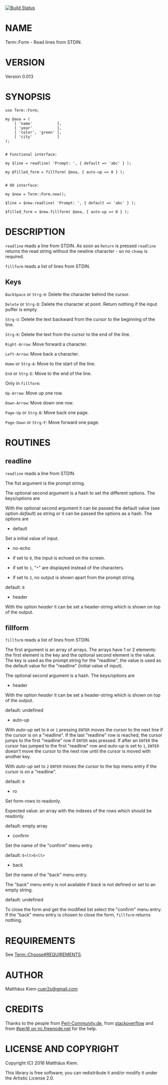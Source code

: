 [![Build Status](https://travis-ci.org/kuerbis/Term-Form-p6.svg?branch=master)](https://travis-ci.org/kuerbis/Term-Form-p6)

NAME
====

Term::Form - Read lines from STDIN.

VERSION
=======

Version 0.013

SYNOPSIS
========

    use Term::Form;

    my @aoa = (
        [ 'name'           ],
        [ 'year'           ],
        [ 'color', 'green' ],
        [ 'city'           ]
    );


    # Functional interface:

    my $line = readline( 'Prompt: ', { default => 'abc' } );

    my @filled_form = fillform( @aoa, { auto-up => 0 } );


    # OO interface:

    my $new = Term::Form.new();

    $line = $new.readline( 'Prompt: ', { default => 'abc' } );

    $filled_form = $new.fillform( @aoa, { auto-up => 0 } );

DESCRIPTION
===========

`readline` reads a line from STDIN. As soon as `Return` is pressed `readline` returns the read string without the newline character - so no `chomp` is required.

`fillform` reads a list of lines from STDIN.

Keys
----

`BackSpace` or `Strg-H`: Delete the character behind the cursor.

`Delete` or `Strg-D`: Delete the character at point. Return nothing if the input puffer is empty.

`Strg-U`: Delete the text backward from the cursor to the beginning of the line.

`Strg-K`: Delete the text from the cursor to the end of the line.

`Right-Arrow`: Move forward a character.

`Left-Arrow`: Move back a character.

`Home` or `Strg-A`: Move to the start of the line.

`End` or `Strg-E`: Move to the end of the line.

Only in `fillform`:

`Up-Arrow`: Move up one row.

`Down-Arrow`: Move down one row.

`Page-Up` or `Strg-B`: Move back one page.

`Page-Down` or `Strg-F`: Move forward one page.

ROUTINES
========

readline
--------

`readline` reads a line from STDIN.

The fist argument is the prompt string.

The optional second argument is a hash to set the different options. The keys/options are

With the optional second argument it can be passed the default value (see option *default*) as string or it can be passed the options as a hash. The options are

  * default

Set a initial value of input.

  * no-echo

  * if set to `0`, the input is echoed on the screen.

  * if set to `1`, "`*`" are displayed instead of the characters.

  * if set to `2`, no output is shown apart from the prompt string.

default: `0`

  * header

With the option *header* it can be set a header-string which is shown on top of the output.

fillform
--------

`fillform` reads a list of lines from STDIN.

The first argument is an array of arrays. The arrays have 1 or 2 elements: the first element is the key and the optional second element is the value. The key is used as the prompt string for the "readline", the value is used as the default value for the "readline" (initial value of input).

The optional second argument is a hash. The keys/options are

  * header

With the option *header* it can be set a header-string which is shown on top of the output.

default: undefined

  * auto-up

With *auto-up* set to `0` or `1` pressing `ENTER` moves the cursor to the next line if the cursor is on a "readline". If the last "readline" row is reached, the cursor jumps to the first "readline" row if `ENTER` was pressed. If after an `ENTER` the cursor has jumped to the first "readline" row and *auto-up* is set to `1`, `ENTER` doesn't move the cursor to the next row until the cursor is moved with another key.

With *auto-up* set to `2` `ENTER` moves the cursor to the top menu entry if the cursor is on a "readline".

default: `0`

  * ro

Set form-rows to readonly.

Expected value: an array with the indexes of the rows which should be readonly.

default: empty array

  * confirm

Set the name of the "confirm" menu entry.

default: `E<lt>E<lt>`

  * back

Set the name of the "back" menu entry.

The "back" menu entry is not available if *back* is not defined or set to an empty string.

default: undefined

To close the form and get the modified list select the "confirm" menu entry. If the "back" menu entry is chosen to close the form, `fillform` returns nothing.

REQUIREMENTS
============

See [Term::Choose#REQUIREMENTS](Term::Choose#REQUIREMENTS).

AUTHOR
======

Matthäus Kiem <cuer2s@gmail.com>

CREDITS
=======

Thanks to the people from [Perl-Community.de](http://www.perl-community.de), from [stackoverflow](http://stackoverflow.com) and from [#perl6 on irc.freenode.net](irc://irc.freenode.net/#perl6) for the help.

LICENSE AND COPYRIGHT
=====================

Copyright (C) 2016 Matthäus Kiem.

This library is free software; you can redistribute it and/or modify it under the Artistic License 2.0.
